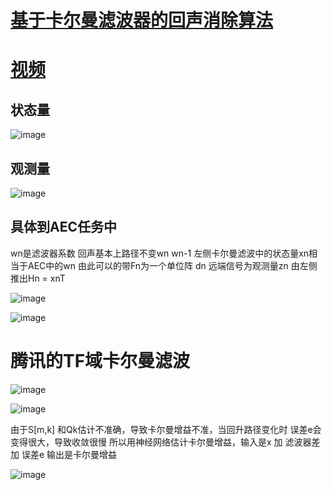 # [基于卡尔曼滤波器的回声消除算法](https://mp.weixin.qq.com/s?__biz=MzA3MjEyMjEwNA==&mid=2247484999&idx=1&sn=4bad80ad016cae43b0adcead513e28f6&chksm=9f226dd0a855e4c6fd0af54380225f1269e9760043d9c4ff15880d623c25f223ccc3e864db35&token=216336716&lang=zh_CN#rd)


# [视频](https://www.bilibili.com/video/BV1Fd4y1R7ap/?vd_source=9fa2a91cf2e43b7a4cfd96c23ae485e0)

## 状态量
![image](https://cdn.staticaly.com/gh/andyye1999/image-hosting@master/20221117/image.3n9lksutzi00.webp)
## 观测量
![image](https://cdn.staticaly.com/gh/andyye1999/image-hosting@master/20221117/image.6gz2y2ipopo0.webp)

## 具体到AEC任务中
wn是滤波器系数 回声基本上路径不变wn wn-1 左侧卡尔曼滤波中的状态量xn相当于AEC中的wn 由此可以的带Fn为一个单位阵
dn 远端信号为观测量zn 由左侧推出Hn = xnT

![image](https://cdn.staticaly.com/gh/andyye1999/image-hosting@master/20221117/image.1wt9swzn4xts.webp)

![image](https://cdn.staticaly.com/gh/andyye1999/image-hosting@master/20221117/image.46befx4zac00.webp)

# 腾讯的TF域卡尔曼滤波

![image](https://cdn.staticaly.com/gh/andyye1999/image-hosting@master/20221201/image.35sigolpn8y0.webp)

![image](https://cdn.staticaly.com/gh/andyye1999/image-hosting@master/20221201/image.5744w4ft7tc0.webp)



由于S[m,k] 和Qk估计不准确，导致卡尔曼增益不准，当回升路径变化时 误差e会变得很大，导致收敛很慢
所以用神经网络估计卡尔曼增益，输入是x 加 滤波器差 加 误差e
输出是卡尔曼增益

![image](https://cdn.staticaly.com/gh/andyye1999/image-hosting@master/20221201/image.2mvfqta26yi0.webp)

